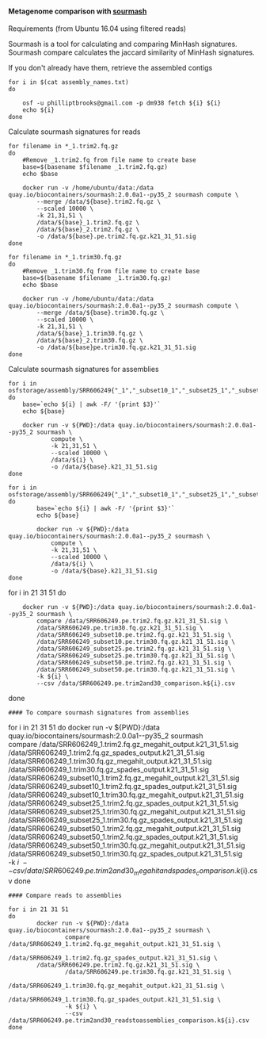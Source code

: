 #### Metagenome comparison with [sourmash](http://sourmash.readthedocs.io/en/latest/)
Requirements (from Ubuntu 16.04 using filtered reads)

Sourmash is a tool for calculating and comparing MinHash signatures. Sourmash compare 
calculates the jaccard similarity of MinHash signatures.  	

If you don't already have them, retrieve the assembled contigs
```
for i in $(cat assembly_names.txt) 
do 

	osf -u philliptbrooks@gmail.com -p dm938 fetch ${i} ${i}
	echo ${i}
done  
```
Calculate sourmash signatures for reads
```
for filename in *_1.trim2.fq.gz
do
	#Remove _1.trim2.fq from file name to create base
	base=$(basename $filename _1.trim2.fq.gz)
	echo $base

	docker run -v /home/ubuntu/data:/data quay.io/biocontainers/sourmash:2.0.0a1--py35_2 sourmash compute \
		--merge /data/${base}.trim2.fq.gz \
		--scaled 10000 \
		-k 21,31,51 \
		/data/${base}_1.trim2.fq.gz \ 
		/data/${base}_2.trim2.fq.gz \
		-o /data/${base}.pe.trim2.fq.gz.k21_31_51.sig
done

for filename in *_1.trim30.fq.gz
do
	#Remove _1.trim30.fq from file name to create base
	base=$(basename $filename _1.trim30.fq.gz)
	echo $base

	docker run -v /home/ubuntu/data:/data quay.io/biocontainers/sourmash:2.0.0a1--py35_2 sourmash compute \
		--merge /data/${base}.trim30.fq.gz \
		--scaled 10000 \
		-k 21,31,51 \
		/data/${base}_1.trim30.fq.gz \
		/data/${base}_2.trim30.fq.gz \
		-o /data/${base}pe.trim30.fq.gz.k21_31_51.sig
done
```
Calculate sourmash signatures for assemblies  
```
for i in osfstorage/assembly/SRR606249{"_1","_subset10_1","_subset25_1","_subset50_1"}.trim{"2","30"}.fq.gz_megahit_output/final.contigs.fa
do     
	base=`echo ${i} | awk -F/ '{print $3}'`
	echo ${base}
    
	docker run -v ${PWD}:/data quay.io/biocontainers/sourmash:2.0.0a1--py35_2 sourmash \
    		compute \ 
    		-k 21,31,51 \ 
    		--scaled 10000 \
    		/data/${i} \
    		-o /data/${base}.k21_31_51.sig
done 

for i in osfstorage/assembly/SRR606249{"_1","_subset10_1","_subset25_1","_subset50_1"}.trim{"2","30"}.fq.gz_spades_output/contigs.fasta
do     
        base=`echo ${i} | awk -F/ '{print $3}'`
        echo ${base}

        docker run -v ${PWD}:/data quay.io/biocontainers/sourmash:2.0.0a1--py35_2 sourmash \
        	compute \
        	-k 21,31,51 \
        	--scaled 10000 \
        	/data/${i} \
        	-o /data/${base}.k21_31_51.sig
done
```
for i in 21 31 51 
do 

    	docker run -v ${PWD}:/data quay.io/biocontainers/sourmash:2.0.0a1--py35_2 sourmash \
    		compare /data/SRR606249.pe.trim2.fq.gz.k21_31_51.sig \
    		/data/SRR606249.pe.trim30.fq.gz.k21_31_51.sig \
    		/data/SRR606249_subset10.pe.trim2.fq.gz.k21_31_51.sig \
    		/data/SRR606249_subset10.pe.trim30.fq.gz.k21_31_51.sig \
    		/data/SRR606249_subset25.pe.trim2.fq.gz.k21_31_51.sig \
    		/data/SRR606249_subset25.pe.trim30.fq.gz.k21_31_51.sig \
    		/data/SRR606249_subset50.pe.trim2.fq.gz.k21_31_51.sig \
    		/data/SRR606249_subset50.pe.trim30.fq.gz.k21_31_51.sig \
    		-k ${i} \
    		--csv /data/SRR606249.pe.trim2and30_comparison.k${i}.csv
done
```
#### To compare sourmash signatures from assemblies 
```
for i in 21 31 51 
do 
	docker run -v ${PWD}:/data quay.io/biocontainers/sourmash:2.0.0a1--py35_2 sourmash \
		compare /data/SRR606249_1.trim2.fq.gz_megahit_output.k21_31_51.sig \
		/data/SRR606249_1.trim2.fq.gz_spades_output.k21_31_51.sig \
		/data/SRR606249_1.trim30.fq.gz_megahit_output.k21_31_51.sig \
		/data/SRR606249_1.trim30.fq.gz_spades_output.k21_31_51.sig \
		/data/SRR606249_subset10_1.trim2.fq.gz_megahit_output.k21_31_51.sig \
		/data/SRR606249_subset10_1.trim2.fq.gz_spades_output.k21_31_51.sig \
		/data/SRR606249_subset10_1.trim30.fq.gz_megahit_output.k21_31_51.sig \
		/data/SRR606249_subset25_1.trim2.fq.gz_spades_output.k21_31_51.sig \
		/data/SRR606249_subset25_1.trim30.fq.gz_megahit_output.k21_31_51.sig \
		/data/SRR606249_subset25_1.trim30.fq.gz_spades_output.k21_31_51.sig \
		/data/SRR606249_subset50_1.trim2.fq.gz_megahit_output.k21_31_51.sig \
		/data/SRR606249_subset50_1.trim2.fq.gz_spades_output.k21_31_51.sig \
		/data/SRR606249_subset50_1.trim30.fq.gz_megahit_output.k21_31_51.sig \
		/data/SRR606249_subset50_1.trim30.fq.gz_spades_output.k21_31_51.sig \
		-k ${i} \
		--csv /data/SRR606249.pe.trim2and30_megahitandspades_comparison.k${i}.csv
done
```
#### Compare reads to assemblies

for i in 21 31 51
do
        docker run -v ${PWD}:/data quay.io/biocontainers/sourmash:2.0.0a1--py35_2 sourmash \
                compare /data/SRR606249_1.trim2.fq.gz_megahit_output.k21_31_51.sig \
                /data/SRR606249_1.trim2.fq.gz_spades_output.k21_31_51.sig \
		/data/SRR606249.pe.trim2.fq.gz.k21_31_51.sig \
                /data/SRR606249.pe.trim30.fq.gz.k21_31_51.sig \
                /data/SRR606249_1.trim30.fq.gz_megahit_output.k21_31_51.sig \
                /data/SRR606249_1.trim30.fq.gz_spades_output.k21_31_51.sig \
                -k ${i} \
                --csv /data/SRR606249.pe.trim2and30_readstoassemblies_comparison.k${i}.csv
done
